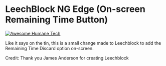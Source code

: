 # LeechBlock NG Edge (On-screen Remaining Time Button)

[![Awesome Humane Tech](https://raw.githubusercontent.com/humanetech-community/awesome-humane-tech/main/humane-tech-badge.svg?sanitize=true)](https://github.com/humanetech-community/awesome-humane-tech)

Like it says on the tin, this is a small change made to Leechblock to add the Remaining Time Discard option on-screen.







Credit: Thank you James Anderson for creating Leechblock


